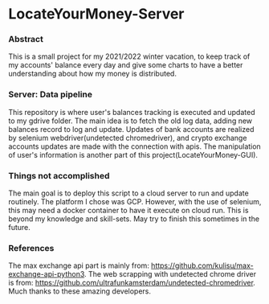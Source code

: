 # LocateYourMoney-Server
### Abstract
This is a small project for my 2021/2022 winter vacation, to keep track of my accounts' balance every day and give some charts to have a better understanding about how my money is distributed.
### Server: Data pipeline
This repository is where user's balances tracking is executed and updated to my gdrive folder. The main idea is to fetch the old log data, adding new balances record to log and update. Updates of bank accounts are realized by selenium webdriver(undetected chromedriver), and crypto exchange accounts updates are made with the connection with apis. The manipulation of user's information is another part of this project(LocateYourMoney-GUI).
### Things not accomplished
The main goal is to deploy this script to a cloud server to run and update routinely. The platform I chose was GCP. However, with the use of selenium, this may need a docker container to have it execute on cloud run. This is beyond my knowledge and skill-sets. May try to finish this sometimes in the future.
### References
The max exchange api part is mainly from: https://github.com/kulisu/max-exchange-api-python3. The web scrapping with undetected chrome driver is from: https://github.com/ultrafunkamsterdam/undetected-chromedriver. Much thanks to these amazing developers.
